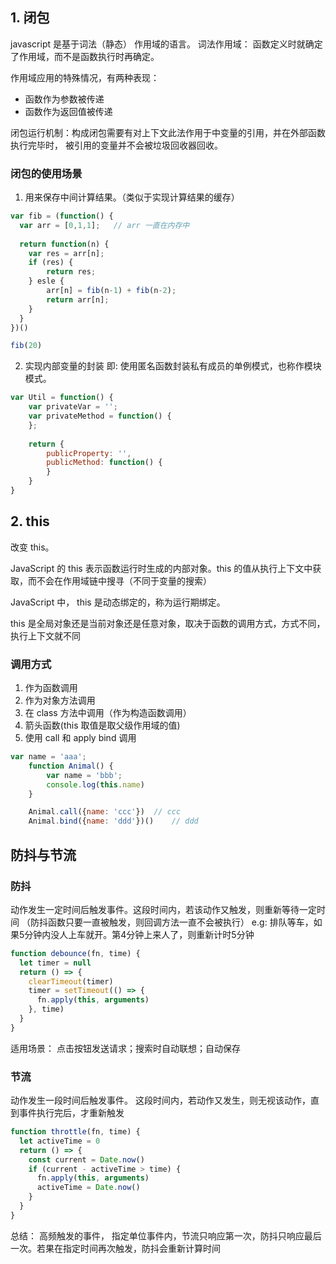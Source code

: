 
## 1. 闭包
javascript 是基于词法（静态） 作用域的语言。
词法作用域： 函数定义时就确定了作用域，而不是函数执行时再确定。

作用域应用的特殊情况，有两种表现：
- 函数作为参数被传递
- 函数作为返回值被传递

闭包运行机制：构成闭包需要有对上下文此法作用于中变量的引用，并在外部函数执行完毕时， 被引用的变量并不会被垃圾回收器回收。

### 闭包的使用场景
1. 用来保存中间计算结果。（类似于实现计算结果的缓存）
```js
var fib = (function() {
  var arr = [0,1,1];   // arr 一直在内存中
   
  return function(n) {
    var res = arr[n];
    if (res) {
        return res;
    } esle {
        arr[n] = fib(n-1) + fib(n-2);
        return arr[n];
    }
  }
})()

fib(20)
```

2. 实现内部变量的封装
即: 使用匿名函数封装私有成员的单例模式，也称作模块模式。
```js
var Util = function() {
    var privateVar = '';
    var privateMethod = function() {
    };
    
    return {
        publicProperty: '',
        publicMethod: function() {
        }
    }
}
```

## 2. this
改变 this。

JavaScript 的 this 表示函数运行时生成的内部对象。this 的值从执行上下文中获取，而不会在作用域链中搜寻（不同于变量的搜索）

JavaScript 中， this 是动态绑定的，称为运行期绑定。

this 是全局对象还是当前对象还是任意对象，取决于函数的调用方式，方式不同，执行上下文就不同

### 调用方式
1. 作为函数调用
2. 作为对象方法调用
3. 在 class 方法中调用（作为构造函数调用）
4. 箭头函数(this 取值是取父级作用域的值)
5. 使用 call 和 apply bind 调用

```js
var name = 'aaa';
	function Animal() {
	    var name = 'bbb';
	    console.log(this.name)
    }

    Animal.call({name: 'ccc'})  // ccc
    Animal.bind({name: 'ddd'})()    // ddd
```

## 防抖与节流

### 防抖

动作发生一定时间后触发事件。这段时间内，若该动作又触发，则重新等待一定时间
（防抖函数只要一直被触发，则回调方法一直不会被执行）
e.g: 排队等车，如果5分钟内没人上车就开。第4分钟上来人了，则重新计时5分钟

```js
function debounce(fn, time) {
  let timer = null
  return () => {
    clearTimeout(timer)
    timer = setTimeout(() => {
      fn.apply(this, arguments)
    }, time)
  }
}
```

适用场景： 点击按钮发送请求；搜索时自动联想；自动保存

### 节流
动作发生一段时间后触发事件。 这段时间内，若动作又发生，则无视该动作，直到事件执行完后，才重新触发

```js
function throttle(fn, time) {
  let activeTime = 0
  return () => {
    const current = Date.now()
    if (current - activeTime > time) {
      fn.apply(this, arguments)
      activeTime = Date.now()
    }
  }
}
```

总结：
高频触发的事件， 指定单位事件内，节流只响应第一次，防抖只响应最后一次。若果在指定时间再次触发，防抖会重新计算时间